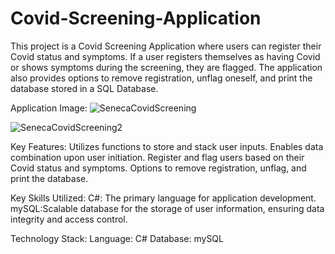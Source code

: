 # Covid-Screening-Application
This project is a Covid Screening Application where users can register their Covid status and symptoms. If a user registers themselves as having Covid or shows symptoms during the screening, they are flagged. The application also provides options to remove registration, unflag oneself, and print the database stored in a SQL Database.

Application Image:
![SenecaCovidScreening](https://github.com/FishmandemCode/Covid-Screening-Application/assets/106996740/dd31f1cb-983d-4034-8edd-1f5b735cc28b)

![SenecaCovidScreening2](https://github.com/FishmandemCode/Covid-Screening-Application/assets/106996740/8f9bcae1-9e39-4b0b-9ec6-c82b64d89430)

Key Features:
Utilizes functions to store and stack user inputs.
Enables data combination upon user initiation.
Register and flag users based on their Covid status and symptoms.
Options to remove registration, unflag, and print the database.

Key Skills Utilized:
C#: The primary language for application development.
mySQL:Scalable database for the storage of user information, ensuring data integrity and access control.

Technology Stack:
Language: C#
Database: mySQL
